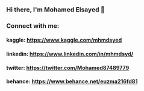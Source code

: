 ### Hi there, I'm Mohamed Elsayed 👋


### Connect with me:
#### kaggle: https://www.kaggle.com/mhmdsyed
#### linkedin: https://www.linkedin.com/in/mhmdsyd/
#### twitter: https://twitter.com/Mohamed87489779
#### behance: https://www.behance.net/euzma216fd81
